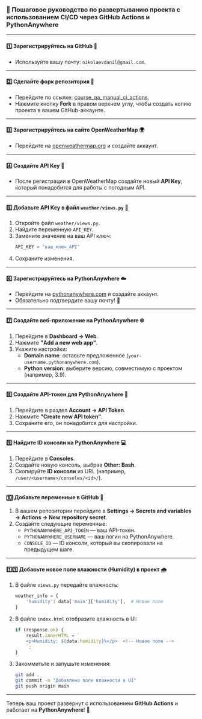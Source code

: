 ### 🌟 Пошаговое руководство по развертыванию проекта с использованием **CI/CD через GitHub Actions и PythonAnywhere**

---

#### 1️⃣ Зарегистрируйтесь на GitHub 🐙  
- Используйте вашу почту: `nikolaevdanil@gmail.com`.

---

#### 2️⃣ Сделайте форк репозитория 📂  
- Перейдите по ссылке: [course_qa_manual_ci_actions](https://github.com/danilfg/course_qa_manual_ci_actions).  
- Нажмите кнопку **Fork** в правом верхнем углу, чтобы создать копию проекта в вашем GitHub-аккаунте.

---

#### 3️⃣ Зарегистрируйтесь на сайте OpenWeatherMap 🌍  
- Перейдите на [openweathermap.org](https://openweathermap.org/) и создайте аккаунт.

---

#### 4️⃣ Создайте API Key 🔑  
- После регистрации в OpenWeatherMap создайте новый **API Key**, который понадобится для работы с погодным API.

---

#### 5️⃣ Добавьте API Key в файл `weather/views.py` 🔧  
1. Откройте файл `weather/views.py`.  
2. Найдите переменную `API_KEY`.  
3. Замените значение на ваш API ключ:  
   ```python
   API_KEY = "ваш_ключ_API"
   ```
4. Сохраните изменения.

---

#### 6️⃣ Зарегистрируйтесь на PythonAnywhere ☁️  
- Перейдите на [pythonanywhere.com](https://www.pythonanywhere.com/) и создайте аккаунт.  
- Обязательно подтвердите вашу почту! 📧

---

#### 7️⃣ Создайте веб-приложение на PythonAnywhere 🌐  
1. Перейдите в **Dashboard → Web**.  
2. Нажмите **"Add a new web app"**.  
3. Укажите настройки:  
   - **Domain name**: оставьте предложенное (`your-username.pythonanywhere.com`).  
   - **Python version**: выберите версию, совместимую с проектом (например, 3.9).

---

#### 8️⃣ Создайте API-токен для PythonAnywhere 🔐  
1. Перейдите в раздел **Account → API Token**.  
2. Нажмите **"Create new API token"**.  
3. Сохраните его, он понадобится для настройки.  

---

#### 9️⃣ Найдите ID консоли на PythonAnywhere 💻  
1. Перейдите в **Consoles**.  
2. Создайте новую консоль, выбрав **Other: Bash**.  
3. Скопируйте **ID консоли** из URL (например, `/user/<username>/consoles/<id>/`).

---

#### 🔟 Добавьте переменные в GitHub 🔧  
1. В вашем репозитории перейдите в **Settings → Secrets and variables → Actions → New repository secret**.  
2. Создайте следующие переменные:  
   - `PYTHONANYWHERE_API_TOKEN` — ваш API-токен.  
   - `PYTHONANYWHERE_USERNAME` — ваш логин на PythonAnywhere.  
   - `CONSOLE_ID` — ID консоли, который вы скопировали на предыдущем шаге.  

---

#### 1️⃣1️⃣ Добавьте новое поле влажности (Humidity) в проект 🌧️  
1. В файле `views.py` передайте влажность:  
   ```python
   weather_info = {
       'humidity': data['main']['humidity'],  # Новое поле
   }
   ```
2. В файле `index.html` отобразите влажность в UI:  
   ```javascript
   if (response.ok) {
       result.innerHTML = `
       <p>Humidity: ${data.humidity}%</p>  <!-- Новое поле -->
       `;
   }
   ```

3. Закоммитьте и запушьте изменения:  
   ```bash
   git add .
   git commit -m "Добавлено поле влажности в UI"
   git push origin main
   ```

---

Теперь ваш проект развернут с использованием **GitHub Actions** и работает на **PythonAnywhere**! 🚀
